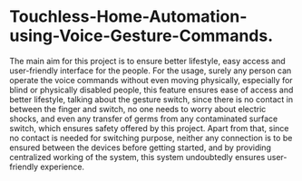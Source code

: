 # Touchless-Home-Automation-using-Voice-Gesture-Commands.
The main aim for this project is to ensure better lifestyle,  easy access and user-friendly interface for the people. For the  usage, surely any person can operate the voice commands  without even moving physically, especially for blind or  physically disabled people, this feature ensures ease of access  and better lifestyle, talking about the gesture switch, since  there is no contact in between the finger and switch, no one  needs to worry about electric shocks, and even any transfer  of germs from any contaminated surface switch, which  ensures safety offered by this project. Apart from that, since  no contact is needed for switching purpose, neither any  connection is to be ensured between the devices before  getting started, and by providing centralized working of the  system, this system undoubtedly ensures user-friendly  experience.
